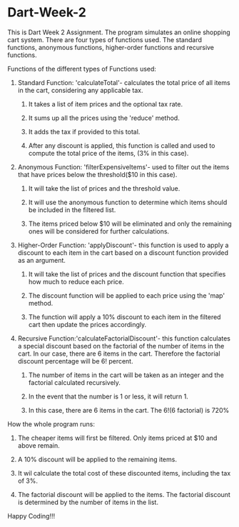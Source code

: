 # Dart-Week-2
This is Dart Week 2 Assignment. The program simulates an online shopping cart system. There are four types of functions used. The standard functions, anonymous functions, higher-order functions and recursive functions.

Functions of the different types of Functions used:
1. Standard Function: 'calculateTotal'- calculates the total price of all items in the cart, considering any applicable tax.
    1. It takes a list of item prices and the optional tax rate.

    2. It sums up all the prices using the 'reduce' method.

    3. It adds the tax if provided to this total.

    4. After any discount is applied, this function is called and used to compute the total price of the items, (3% in this case).

2. Anonymous Function: 'filterExpensiveItems'- used to filter out the items that have prices below the threshold($10 in this case).
    1. It will take the list of prices and the threshold value.

    2. It will use the anonymous function to determine which items should be included in the filtered list.

    3. The items priced below $10 will be eliminated and only the remaining ones will be considered for further calculations.

3. Higher-Order Function: 'applyDiscount'- this function is used to apply a discount to each item in the cart based on a discount function provided as an argument.
    1. It will take the list of prices and the discount function that specifies how much to reduce each price.

    2. The discount function will be applied to each price using the 'map' method.

    3. The function will apply a 10% discount to each item in the filtered cart then update the prices accordingly.

4. Recursive Function:'calculateFactorialDiscount'- this function calculates a special discount based on the factorial of the number of items in the cart. In our case, there are 6 items in the cart. Therefore the factorial discount percentage will be 6! percent.
    1. The number of items in the cart will be taken as an integer and the factorial calculated recursively.

    2. In the event that the number is 1 or less, it will return 1.

    3. In this case, there are 6 items in the cart. The 6!(6 factorial) is 720%

How the whole program runs:
1. The cheaper items will first be filtered. Only items priced at $10 and above remain.

2. A 10% discount will be applied to the remaining items.

3. It wil calculate the total cost of these discounted items, including the tax of 3%.

4. The factorial discount will be applied to the items. The factorial discount is determined by the number of items in the list.

Happy Coding!!!